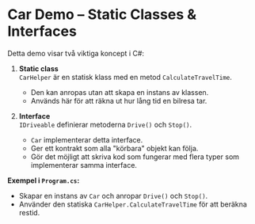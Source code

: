 # Car Demo – Static Classes & Interfaces

Detta demo visar två viktiga koncept i C#:

1. **Static class**  
   `CarHelper` är en statisk klass med en metod `CalculateTravelTime`.  
   - Den kan anropas utan att skapa en instans av klassen.  
   - Används här för att räkna ut hur lång tid en bilresa tar.

2. **Interface**  
   `IDriveable` definierar metoderna `Drive()` och `Stop()`.  
   - `Car` implementerar detta interface.  
   - Ger ett kontrakt som alla "körbara" objekt kan följa.  
   - Gör det möjligt att skriva kod som fungerar med flera typer som implementerar samma interface.

**Exempel i `Program.cs`:**
- Skapar en instans av `Car` och anropar `Drive()` och `Stop()`.
- Använder den statiska `CarHelper.CalculateTravelTime` för att beräkna restid.